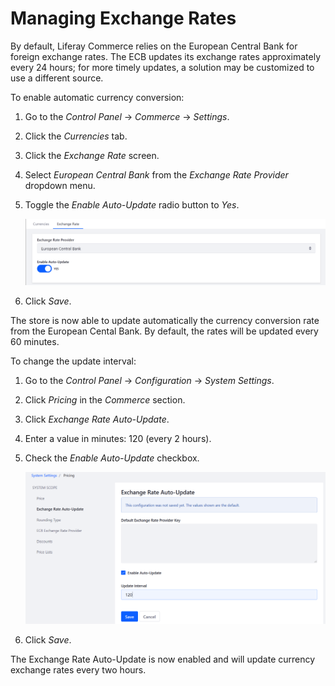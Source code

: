 # Managing Exchange Rates

By default, Liferay Commerce relies on the European Central Bank for foreign exchange rates. The ECB updates its exchange rates approximately every 24 hours; for more timely updates, a solution may be customized to use a different source.

To enable automatic currency conversion:

1. Go to the _Control Panel_ → _Commerce_ → _Settings_.
1. Click the _Currencies_ tab.
1. Click the _Exchange Rate_ screen.
1. Select _European Central Bank_ from the _Exchange Rate Provider_ dropdown menu.
1. Toggle the _Enable Auto-Update_ radio button to _Yes_.

    <img src="./images/01.png" width="700px" alt="Setting ECB as the Exchange Rate Provider">

1. Click _Save_.

The store is now able to update automatically the currency conversion rate from the European Cental Bank. By default, the rates will be updated every 60 minutes.

To change the update interval:

1. Go to the _Control Panel_ → _Configuration_ → _System Settings_.
1. Click _Pricing_ in the _Commerce_ section.
1. Click _Exchange Rate Auto-Update_.
1. Enter a value in minutes: 120 (every 2 hours).
1. Check the _Enable Auto-Update_ checkbox.

    <img src="./images/02.png" width="700px" alt="Set Update Interval">

1. Click _Save_.

The Exchange Rate Auto-Update is now enabled and will update currency exchange rates every two hours.
